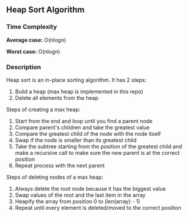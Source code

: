 ## Heap Sort Algorithm

### Time Complexity
**Average case:** O(nlogn)

**Worst case:** O(nlogn)

### Description
Heap sort is an in-place sorting algorithm. It has 2 steps:
1. Build a heap (max heap is implemented in this repo)
2. Delete all elements from the heap

Steps of creating a max heap:
1. Start from the end and loop until you find a parent node
2. Compare parent's children and take the greatest value
3. Compare the greatest child of the node with the node itself
4. Swap if the node is smaller than its greatest child
5. Take the subtree starting from the position of the greatest child and make a recursive call to make sure
the new parent is at the correct position
6. Repeat process with the next parent

Steps of deleting nodes of a max heap:
1. Always delete the root node because it has the biggest value
2. Swap values of the root and the last item in the array
3. Heapify the array from position 0 to (len(array) - 1)
4. Repeat until every element is deleted/moved to the correct position 